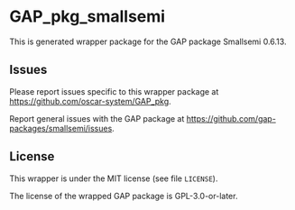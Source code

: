 # GAP_pkg_smallsemi

This is generated wrapper package for the GAP package Smallsemi 0.6.13.

## Issues

Please report issues specific to this wrapper package at <https://github.com/oscar-system/GAP_pkg>.

Report general issues with the GAP package at <https://github.com/gap-packages/smallsemi/issues>.

## License

This wrapper is under the MIT license (see file `LICENSE`).

The license of the wrapped GAP package is GPL-3.0-or-later.
